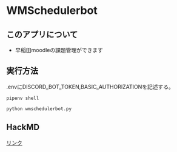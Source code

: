 # WMSchedulerbot

## このアプリについて

- 早稲田moodleの課題管理ができます

## 実行方法

.envにDISCORD_BOT_TOKEN,BASIC_AUTHORIZATIONを記述する。

```
pipenv shell
```

```
python wmschedulerbot.py
```

## HackMD

[リンク](https://hackmd.io/e2JkQ6oGQLay8PpBXHDaaw)